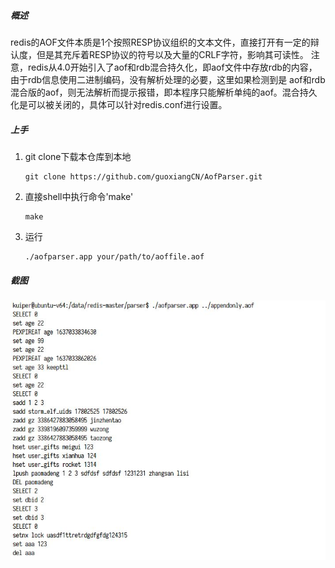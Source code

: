 ##### 概述

redis的AOF文件本质是1个按照RESP协议组织的文本文件，直接打开有一定的辩认度，但是其充斥着RESP协议的符号以及大量的CRLF字符，影响其可读性。
注意，redis从4.0开始引入了aof和rdb混合持久化，即aof文件中存放rdb的内容，由于rdb信息使用二进制编码，没有解析处理的必要，这里如果检测到是
aof和rdb混合版的aof，则无法解析而提示报错，即本程序只能解析单纯的aof。混合持久化是可以被关闭的，具体可以针对redis.conf进行设置。

##### 上手

1. git clone下载本仓库到本地

   ```
   git clone https://github.com/guoxiangCN/AofParser.git
   ```

   

2. 直接shell中执行命令'make'

   ```shell
   make
   ```

   

3. 运行

   ```shell
   ./aofparser.app your/path/to/aoffile.aof
   ```



##### 截图
![image](https://github.com/guoxiangCN/AofParser/blob/main/example.jpg)

